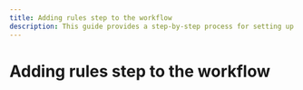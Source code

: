 ```yaml
---
title: Adding rules step to the workflow
description: This guide provides a step-by-step process for setting up rules steps within your workflows.
---
```


# Adding rules step to the workflow
